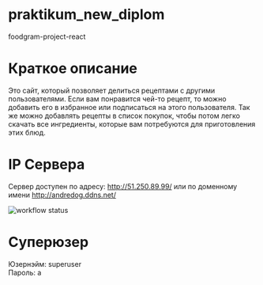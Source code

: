 # praktikum_new_diplom
foodgram-project-react

# Краткое описание
Это сайт, который позволяет делиться рецептами с другими пользователями. Если вам понравится чей-то рецепт, то можно добавить его в избранное или подписаться на этого пользователя. Так же можно добавлять рецепты в список покупок, чтобы потом легко скачать все ингредиенты, которые вам потребуются для приготовления этих блюд.

# IP Сервера
Сервер доступен по адресу: http://51.250.89.99/ или по доменному имени http://andredog.ddns.net/

![workflow status](https://github.com/Ander-dog/yamdb_final/actions/workflows/yamdb_workflow.yml/badge.svg)

# Суперюзер
Юзернэйм: superuser <br/>
Пароль: a

